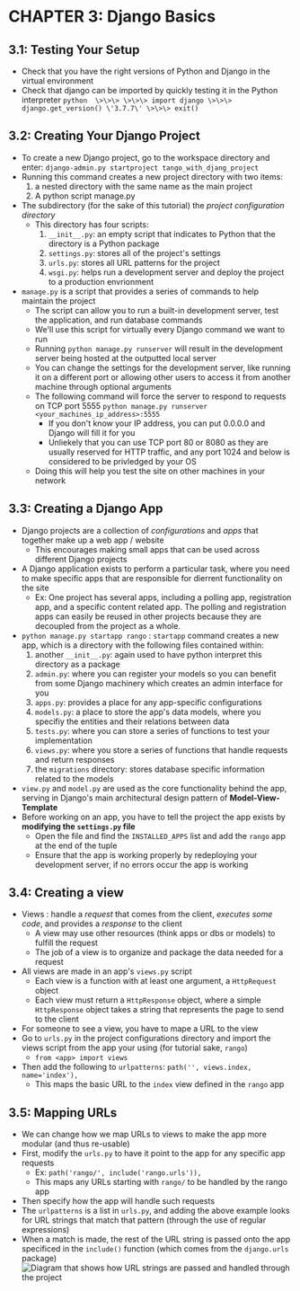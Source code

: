 # CHAPTER 3: Django Basics
## 3.1: Testing Your Setup
- Check that you have the right versions of Python and Django in the virtual environment
- Check that django can be imported by quickly testing it in the Python interpreter
`
python 
\>\>\>
\>\>\> import django
\>\>\> django.get_version()
\'3.7.7\'
\>\>\> exit()
`
## 3.2: Creating Your Django Project
- To create a new Django project, go to the workspace directory and enter:
    `django-admin.py startproject tango_with_djang_project`
- Running this command creates a new project directory with two items:
    1. a nested directory with the same name as the main project
    2. A python script manage.py
- The subdirectory (for the sake of this tutorial) the *project configuration directory*
    - This directory has four scripts:
        1. `__init__.py`: an empty script that indicates to Python that the directory is a Python package
        2. `settings.py`: stores all of the project's settings
        3. `urls.py`: stores all URL patterns for the project
        4. `wsgi.py`: helps run a development server and deploy the project to a production envrionment
- `manage.py` is a script that provides a series of commands to help maintain the project
    - The script can allow you to run a built-in development server, test the application, and run database commands
    - We'll use this script for virtually every Django command we want to run
    - Running `python manage.py runserver` will result in the development server being hosted at the outputted local server
    - You can change the settings for the development server, like running it on a different port or allowing other users to access it from another machine through optional arguments
    - The following command will force the server to respond to requests on TCP port 5555
    `python manage.py runserver <your_machines_ip_address>:5555`
        - If you don't know your IP address, you can put 0.0.0.0 and Django will fill it for you 
        - Unliekely that you can use TCP port 80 or 8080 as they are usually reserved for HTTP traffic, and any port 1024 and below is considered to be privledged by your OS
    - Doing this will help you test the site on other machines in your network

## 3.3: Creating a Django App
- Django projects are a collection of *configurations* and *apps* that together make up a web app / website
    - This encourages making small apps that can be used across different Django projects
- A Django application exists to perform a particular task, where you need to make specific apps that are responsible for dierrent functionality on the site
    - Ex: One project has several apps, including a polling app, registration app, and a specific content related app. The polling and registration apps can easily be reused in other projects because they are decoupled from the project as a whole.
- `python manage.py startapp rango`
: `startapp` command creates a new app, which is a directory with the following files contained within:
    1. another `__init__.py`: again used to have python interpret this directory as a package
    2. `admin.py`: where you can register your models so  you can benefit from some Django machinery which creates an admin interface for you
    3. `apps.py`: provides a place for any app-specific configurations
    4. `models.py`: a place to store the app's data models, where you specifiy the entities and their relations between data
    5. `tests.py`: where you can store a series of functions to test your implementation
    6. `views.py`: where you store a series of functions that handle requests and return responses
    7. the `migrations` directory: stores database specific information related to the models
- `view.py` and `model.py` are used as the core functionality behind the app, serving in Django's main architectural design pattern of **Model-View-Template** 
- Before working on an app, you have to tell the project the app exists by **modifying the `settings.py` file**
    - Open the file and find the `INSTALLED_APPS` list and add the `rango` app at the end of the tuple
    - Ensure that the app is working properly by redeploying your development server, if no errors occur the app is working

## 3.4: Creating a view
- Views
: handle a *request* that comes from the client, *executes some code*, and provides a *response* to the client
    - A view may use other resources (think apps or dbs or models) to fulfill the request
    - The job of a view is to organize and package the data needed for a request
- All views are made in an app's `views.py` script 
    - Each view is a function with at least one argument, a `HttpRequest` object
    - Each view must return a `HttpResponse` object, where a simple `HttpResponse` object takes a string that represents the page to send to the client 
- For someone to see a view, you have to mape a URL to the view
- Go to `urls.py` in the project configurations directory and import the views script from the app your using (for tutorial sake, `rango`)
    - `from <app> import views`
- Then add the following to `urlpatterns`\: `path('', views.index, name='index'),`
    - This maps the basic URL to the `index` view defined in the `rango` app

## 3.5: Mapping URLs
- We can change how we map URLs to views to make the app more modular (and thus re-usable)
- First, modify the `urls.py` to have it point to the app for any specific app requests
    - Ex: `path('rango/', include('rango.urls')),` 
    - This maps any URLs starting with `rango/` to be handled by the rango app
- Then specify how the app will handle such requests
- The `urlpatterns` is a list in `urls.py`, and adding the above example looks for URL strings that match that pattern (through the use of regular expressions)
- When a match is made, the rest of the URL string is passed onto the app specificed in the `include()` function (which comes from the `django.urls` package)
![Diagram that shows how URL strings are passed and handled through the project](/images/url_handling.png)
